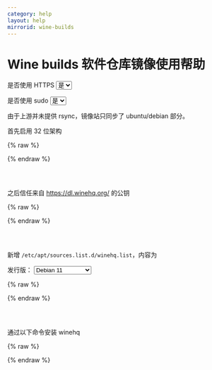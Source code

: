 ```yaml
---
category: help
layout: help
mirrorid: wine-builds
---
```


# Wine builds 软件仓库镜像使用帮助

<form class="form-inline">
<div class="form-group">
	<label>是否使用 HTTPS</label>
	<select id="http-select" class="form-control content-select" data-target="#content-0,#content-1,#content-2,#content-3">
	  <option data-http_protocol="https://" selected>是</option>
	  <option data-http_protocol="http://">否</option>
	</select>
</div>
</form>


<form class="form-inline">
<div class="form-group">
	<label>是否使用 sudo</label>
	<select id="sudo-select" class="form-control content-select" data-target="#content-0,#content-1,#content-2,#content-3">
	  <option data-sudo="sudo " selected>是</option>
	  <option data-sudo="">否</option>
	</select>
</div>
</form>



由于上游并未提供 rsync，镜像站只同步了 ubuntu/debian 部分。

首先启用 32 位架构



{% raw %}
<script id="template-0" type="x-tmpl-markup">
{{sudo}}dpkg --add-architecture i386
</script>
{% endraw %}

<p></p>

<pre>
<code id="content-0" data-template="#template-0" data-select="#http-select,#sudo-select">
</code>
</pre>


之后信任来自 https://dl.winehq.org/ 的公钥



{% raw %}
<script id="template-1" type="x-tmpl-markup">
{{sudo}}wget -nc -O /usr/share/keyrings/winehq-archive.key https://dl.winehq.org/wine-builds/winehq.key
</script>
{% endraw %}

<p></p>

<pre>
<code id="content-1" data-template="#template-1" data-select="#http-select,#sudo-select">
</code>
</pre>


新增 `/etc/apt/sources.list.d/winehq.list`，内容为



<form class="form-inline">
<div class="form-group">
  <label>发行版：</label>
    <select id="select-2-0" class="form-control content-select" data-target="#content-2">
      <option data-os_name="debian" data-release_name="bullseye" selected>Debian 11</option>
      <option data-os_name="debian" data-release_name="buster">Debian 10</option>
      <option data-os_name="ubuntu" data-release_name="jammy">Ubuntu 22.04 LTS</option>
      <option data-os_name="ubuntu" data-release_name="focal">Ubuntu 20.04 LTS</option>
      <option data-os_name="ubuntu" data-release_name="bionic">Ubuntu 18.04 LTS</option>
    </select>
</div>
</form>

{% raw %}
<script id="template-2" type="x-tmpl-markup">
deb [arch=amd64,i386 signed-by=/usr/share/keyrings/winehq-archive.key] {{http_protocol}}{{mirror}}/{{os_name}}/ {{release_name}} main
</script>
{% endraw %}

<p></p>

<pre>
<code id="content-2" data-template="#template-2" data-select="#http-select,#sudo-select,#select-2-0">
</code>
</pre>


通过以下命令安装 winehq



{% raw %}
<script id="template-3" type="x-tmpl-markup">
{{sudo}}apt update
{{sudo}}apt install --install-recommends winehq-stable
</script>
{% endraw %}

<p></p>

<pre>
<code id="content-3" data-template="#template-3" data-select="#http-select,#sudo-select">
</code>
</pre>


